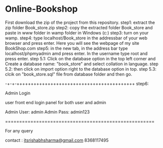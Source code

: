 # Online-Bookshop
First download the zip of the project from this repository.
step1: extract the zip folder Book_store.zip
step2: copy the extracted folder Book_store and paste in www folder in wamp folder in Windows (c:)
step3: turn on your wamp.
step4: type localhost/Book_store in the addressbar of your web browser and press enter. Here you will see the webpage of my site BookShop.com
step5: in the new tab, in the address bar type localhost/phpmyadmin amd press enter. In the username type root and press enter. 
      step 5.1: Click on the database option in the top left corner and Create a database name: "book_store" and select collation in language.
      step 5.2: then click on import option right to the database option in top. 
      step 5.3: clcik on "book_store.sql" file from database folder and then go.


-+-+-++++++++++++++++++++++++++++++++++++++++++
step6:

Admin Login

user front end login panel for both user and admin

Admin User: admin
Admin Pass: admin123

=====================================================

For any query


contact :  itsrishabhsharma@gmail.com
                   8368117495




 
